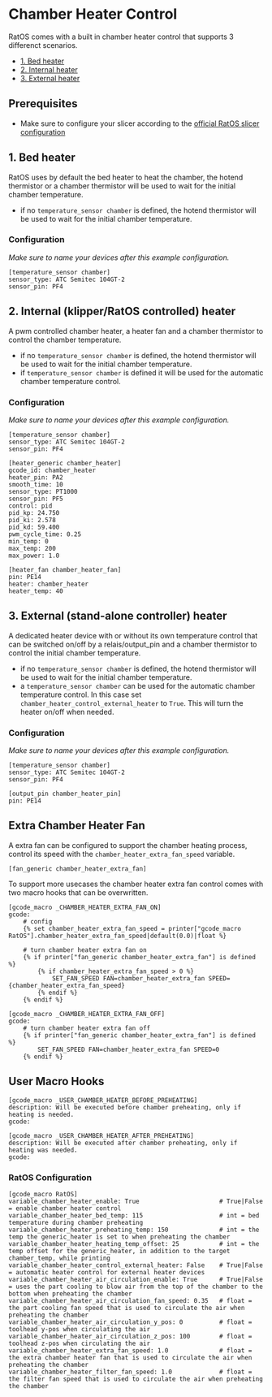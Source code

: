 # Chamber Heater Control

RatOS comes with a built in chamber heater control that supports 3 differenct scenarios.

- [1. Bed heater](#1-bed-heater)
- [2. Internal heater](#2-internal-heater)
- [3. External heater](#3-external-heater)

## Prerequisites

- Make sure to configure your slicer according to the [official RatOS slicer configuration](../slicers.md)

## 1. Bed heater

RatOS uses by default the bed heater to heat the chamber, the hotend thermistor or a chamber thermistor will be used to wait for the initial chamber temperature.

- if no `temperature_sensor chamber` is defined, the hotend thermistor will be used to wait for the initial chamber temperature.

### Configuration

_Make sure to name your devices after this example configuration._

```
[temperature_sensor chamber]
sensor_type: ATC Semitec 104GT-2
sensor_pin: PF4
```

## 2. Internal (klipper/RatOS controlled) heater

A pwm controlled chamber heater, a heater fan and a chamber thermistor to control the chamber temperature.

- if no `temperature_sensor chamber` is defined, the hotend thermistor will be used to wait for the initial chamber temperature.
- if `temperature_sensor chamber` is defined it will be used for the automatic chamber temperature control.

### Configuration

_Make sure to name your devices after this example configuration._

```
[temperature_sensor chamber]
sensor_type: ATC Semitec 104GT-2
sensor_pin: PF4

[heater_generic chamber_heater]
gcode_id: chamber_heater
heater_pin: PA2
smooth_time: 10
sensor_type: PT1000
sensor_pin: PF5
control: pid
pid_kp: 24.750
pid_ki: 2.578
pid_kd: 59.400
pwm_cycle_time: 0.25
min_temp: 0
max_temp: 200
max_power: 1.0

[heater_fan chamber_heater_fan]
pin: PE14
heater: chamber_heater
heater_temp: 40
```

## 3. External (stand-alone controller) heater

A dedicated heater device with or without its own temperature control that can be switched on/off by a relais/output_pin and a chamber thermistor to control the initial chamber temperature.

- if no `temperature_sensor chamber` is defined, the hotend thermistor will be used to wait for the initial chamber temperature.
- a `temperature_sensor chamber` can be used for the automatic chamber temperature control. In this case set `chamber_heater_control_external_heater` to `True`. This will turn the heater on/off when needed.

### Configuration

_Make sure to name your devices after this example configuration._

```
[temperature_sensor chamber]
sensor_type: ATC Semitec 104GT-2
sensor_pin: PF4

[output_pin chamber_heater_pin]
pin: PE14
```

## Extra Chamber Heater Fan

A extra fan can be configured to support the chamber heating process, control its speed with the `chamber_heater_extra_fan_speed` variable.

```
[fan_generic chamber_heater_extra_fan]
```

To support more usecases the chamber heater extra fan control comes with two macro hooks that can be overwritten.

```
[gcode_macro _CHAMBER_HEATER_EXTRA_FAN_ON]
gcode:
	# config
	{% set chamber_heater_extra_fan_speed = printer["gcode_macro RatOS"].chamber_heater_extra_fan_speed|default(0.0)|float %}

	# turn chamber heater extra fan on
	{% if printer["fan_generic chamber_heater_extra_fan"] is defined %}
		{% if chamber_heater_extra_fan_speed > 0 %}
			SET_FAN_SPEED FAN=chamber_heater_extra_fan SPEED={chamber_heater_extra_fan_speed}
		{% endif %}
	{% endif %}
```

```
[gcode_macro _CHAMBER_HEATER_EXTRA_FAN_OFF]
gcode:
	# turn chamber heater extra fan off
	{% if printer["fan_generic chamber_heater_extra_fan"] is defined %}
		SET_FAN_SPEED FAN=chamber_heater_extra_fan SPEED=0
	{% endif %}
```

## User Macro Hooks

```
[gcode_macro _USER_CHAMBER_HEATER_BEFORE_PREHEATING]
description: Will be executed before chamber preheating, only if heating is needed.
gcode:

[gcode_macro _USER_CHAMBER_HEATER_AFTER_PREHEATING]
description: Will be executed after chamber preheating, only if heating was needed.
gcode:
```

### RatOS Configuration

```
[gcode_macro RatOS]
variable_chamber_heater_enable: True                      # True|False = enable chamber heater control
variable_chamber_heater_bed_temp: 115                     # int = bed temperature during chamber preheating
variable_chamber_heater_preheating_temp: 150              # int = the temp the generic_heater is set to when preheating the chamber
variable_chamber_heater_heating_temp_offset: 25           # int = the temp offset for the generic_heater, in addition to the target chamber_temp, while printing
variable_chamber_heater_control_external_heater: False    # True|False = automatic heater control for external heater devices
variable_chamber_heater_air_circulation_enable: True      # True|False = uses the part cooling to blow air from the top of the chamber to the bottom when preheating the chamber
variable_chamber_heater_air_circulation_fan_speed: 0.35   # float = the part cooling fan speed that is used to circulate the air when preheating the chamber
variable_chamber_heater_air_circulation_y_pos: 0          # float = toolhead y-pos when circulating the air
variable_chamber_heater_air_circulation_z_pos: 100        # float = toolhead z-pos when circulating the air
variable_chamber_heater_extra_fan_speed: 1.0              # float = the extra chamber heater fan that is used to circulate the air when preheating the chamber
variable_chamber_heater_filter_fan_speed: 1.0             # float = the filter fan speed that is used to circulate the air when preheating the chamber
```
